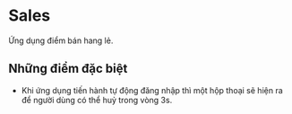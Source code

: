 # Sales

Ứng dụng điểm bán hang lẻ.

## Những điểm đặc biệt

- Khi ứng dụng tiến hành tự động đăng nhập thì một hộp thoại sẽ hiện ra để người dùng có thể huỷ trong vòng 3s.
